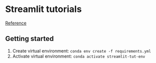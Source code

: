 # Streamlit tutorials

[Reference](https://docs.streamlit.io/library/get-started/create-an-app)

## Getting started

1. Create virtual environment: `conda env create -f requirements.yml`
1. Activate virtual environment: `conda activate streamlit-tut-env`
